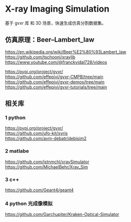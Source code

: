# X-ray Imaging Simulation

基于 gvxr 库 和 3D 场景，快速生成仿真分割数据集。

## 仿真原理：Beer–Lambert_law
https://en.wikipedia.org/wiki/Beer%E2%80%93Lambert_law <br>
https://github.com/tschoonj/xraylib <br>
https://www.youtube.com/@franckvidal728/videos <br>

https://pypi.org/project/gvxr/ <br>
https://github.com/effepivi/gvxr-CMPB/tree/main <br>
https://github.com/effepivi/gvxr-demos/tree/main <br>
https://github.com/effepivi/gvxr-tutorials/tree/main <br>

## 相关库
### 1 python
https://pypi.org/project/gvxr/ <br>
https://github.com/ufo-kit/syris <br>
https://github.com/avm-debatr/debisim2 <br>

### 2 matlabe
https://github.com/jstnmchl/xraySimulator <br>
https://github.com/MichaelBehr/Xray_Sim <br>


### 3 c++
https://github.com/Geant4/geant4 <br>

### 4 python 光成像模拟
https://github.com/Garchupiter/Kraken-Optical-Simulator <br>




